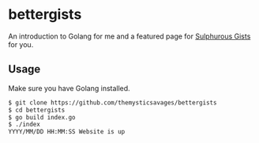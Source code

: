 # bettergists
An introduction to Golang for me and a featured page for [Sulphurous Gists](https://sulphurous.cf/gists) for you.

## Usage
Make sure you have Golang installed.

```bash
$ git clone https://github.com/themysticsavages/bettergists
$ cd bettergists
$ go build index.go
$ ./index
YYYY/MM/DD HH:MM:SS Website is up
```
